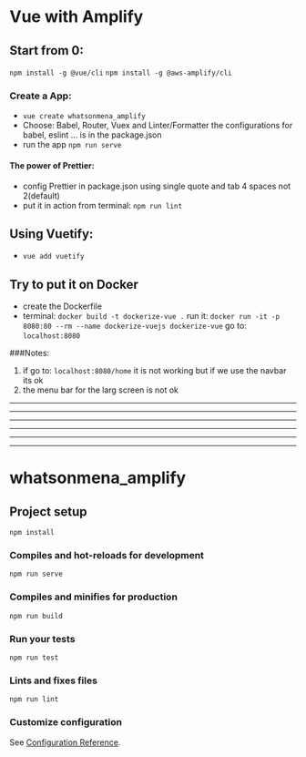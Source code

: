 # Vue with Amplify

## Start from 0:
`npm install -g @vue/cli`
`npm install -g @aws-amplify/cli`

### Create a App:
- `vue create whatsonmena_amplify`
- Choose: Babel, Router, Vuex and Linter/Formatter
    the configurations for babel, eslint ... is in the package.json
- run the app
    `npm run serve`
#### The power of Prettier:
- config Prettier in package.json
    using single quote and tab 4 spaces not 2(default)
- put it in action from terminal:
    `npm run lint`

## Using Vuetify:
- `vue add vuetify`


## Try to put it on Docker
- create the Dockerfile
- terminal:
    `docker build -t dockerize-vue .`
    run it:
    `docker run -it -p 8080:80 --rm --name dockerize-vuejs dockerize-vue`
    go to:
    `localhost:8080`

###Notes:
1. if go to: `localhost:8080/home` it is not working
    but if we use the navbar its ok
2. the menu bar for the larg screen is not ok





---------------------------------------------------------------------------------------------------
---------------------------------------------------------------------------------------------------
---------------------------------------------------------------------------------------------------
---------------------------------------------------------------------------------------------------
---------------------------------------------------------------------------------------------------
---------------------------------------------------------------------------------------------------

# whatsonmena_amplify

## Project setup
```
npm install
```

### Compiles and hot-reloads for development
```
npm run serve
```

### Compiles and minifies for production
```
npm run build
```

### Run your tests
```
npm run test
```

### Lints and fixes files
```
npm run lint
```

### Customize configuration
See [Configuration Reference](https://cli.vuejs.org/config/).

